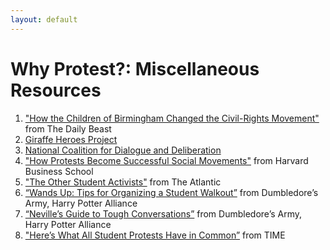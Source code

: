 ```yaml
---
layout: default
---
```


Why Protest?: Miscellaneous Resources
=================

1. ["How the Children of Birmingham Changed the Civil-Rights Movement"](https://www.thedailybeast.com/how-the-children-of-birmingham-changed-the-civil-rights-movement) from The Daily Beast
2. [Giraffe Heroes Project](https://www.giraffe.org/)
3. [National Coalition for Dialogue and Deliberation](http://ncdd.org/rc/)
4. ["How Protests Become Successful Social Movements"](https://hbr.org/2017/01/how-protests-become-successful-social-movements) from Harvard Business School
5. ["The Other Student Activists"](https://www.theatlantic.com/education/archive/2015/11/student-activism-history-injustice/417129/) from The Atlantic
6. [“Wands Up: Tips for Organizing a Student Walkout”](https://docs.google.com/document/d/16fga8QwxcxBvhGcWTqe0yNAOUZ2YSJ07Fvd5nryh7Ak/edit) from Dumbledore’s Army, Harry Potter Alliance
7. [“Neville’s Guide to Tough Conversations”](https://drive.google.com/file/d/0B31p4ArSFIH4R0FreDJNX244a2c/view) from Dumbledore’s Army, Harry Potter Alliance
8. ["Here’s What All Student Protests Have in Common”](http://time.com/4105460/student-protests-university-missouri-president-tim-wolfe/) from TIME 
